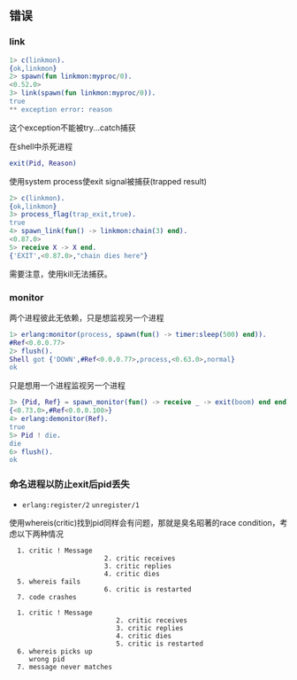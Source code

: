 ## 错误

### link

```erlang
1> c(linkmon).
{ok,linkmon}
2> spawn(fun linkmon:myproc/0).
<0.52.0>
3> link(spawn(fun linkmon:myproc/0)).
true
** exception error: reason
```

这个exception不能被try...catch捕获

在shell中杀死进程
```erlang
exit(Pid, Reason)
```

使用system process使exit signal被捕获(trapped result)
```erlang
2> c(linkmon).
{ok,linkmon}
3> process_flag(trap_exit,true).
true
4> spawn_link(fun() -> linkmon:chain(3) end).
<0.87.0>
5> receive X -> X end.
{'EXIT',<0.87.0>,"chain dies here"}
```


需要注意，使用kill无法捕获。



### monitor

两个进程彼此无依赖，只是想监视另一个进程

```erlang
1> erlang:monitor(process, spawn(fun() -> timer:sleep(500) end)).
#Ref<0.0.0.77>
2> flush().
Shell got {'DOWN',#Ref<0.0.0.77>,process,<0.63.0>,normal}
ok
```

只是想用一个进程监视另一个进程

```erlang
3> {Pid, Ref} = spawn_monitor(fun() -> receive _ -> exit(boom) end end).
{<0.73.0>,#Ref<0.0.0.100>}
4> erlang:demonitor(Ref).
true
5> Pid ! die.
die
6> flush().
ok
```


### 命名进程以防止exit后pid丢失

* `erlang:register/2` `unregister/1`

使用whereis(critic)找到pid同样会有问题，那就是臭名昭著的race condition，考虑以下两种情况
```
  1. critic ! Message
                        2. critic receives
                        3. critic replies
                        4. critic dies
  5. whereis fails
                        6. critic is restarted
  7. code crashes
```
```
  1. critic ! Message
                           2. critic receives
                           3. critic replies
                           4. critic dies
                           5. critic is restarted
  6. whereis picks up
     wrong pid
  7. message never matches
```